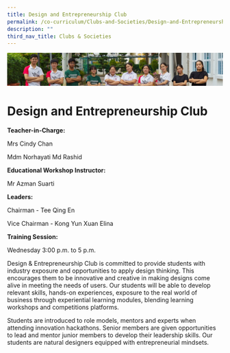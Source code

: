 ```yaml
---
title: Design and Entrepreneurship Club
permalink: /co-curriculum/Clubs-and-Societies/Design-and-Entrepreneurship-Club/
description: ""
third_nav_title: Clubs & Societies
---
```

![](/images/CCA/Collage-club.jpg)

Design and Entrepreneurship Club
================================

<b> Teacher-in-Charge: </b>

Mrs Cindy Chan

Mdm Norhayati Md Rashid

**Educational Workshop Instructor:**

Mr Azman Suarti

  

<b> Leaders: </b>

Chairman - Tee Qing En

Vice Chairman - Kong Yun Xuan Elina

  

<b> Training Session: </b>

Wednesday 3:00 p.m. to 5 p.m.

  

Design & Entrepreneurship Club is committed to provide students with industry exposure and opportunities to apply design thinking. This encourages them to be innovative and creative in making designs come alive in meeting the needs of users. Our students will be able to develop relevant skills, hands-on experiences, exposure to the real world of business through experiential learning modules, blending learning workshops and competitions platforms. 

  

Students are introduced to role models, mentors and experts when attending innovation hackathons. Senior members are given opportunities to lead and mentor junior members to develop their leadership skills. Our students are natural designers equipped with entrepreneurial mindsets.